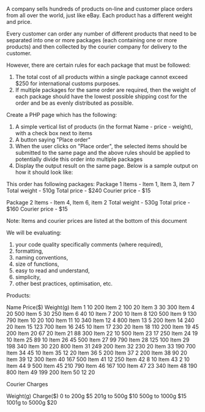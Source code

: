 A company sells hundreds of products on-line and customer place orders from all over the world, just like eBay. Each product has a different weight and price.

Every customer can order any number of different products that need to be separated into one or more packages (each containing one or more products) and then collected by the courier company for delivery to the customer.

However, there are certain rules for each package that must be followed:
1. The total cost of all products within a single package cannot exceed $250 for international customs purposes.
2. If multiple packages for the same order are required, then the weight of each package should have the lowest possible shipping cost for the order and be as evenly distributed as possible.


Create a PHP page which has the following:
1. A simple vertical list of products (in the format Name - price - weight), with a check box next to items
2. A button saying "Place order"
3. When the user clicks on "Place order", the selected items should be submitted to the same page and the above rules should be applied to potentially divide this order into multiple packages
4. Display the output result on the same page. Below is a sample output on how it should look like:

This order has following packages:
Package 1
Items - Item 1, Item 3, item 7
Total weight - 510g
Total price - $240
Courier price - $15

Package 2
Items - Item 4, Item 6, item 2
Total weight - 530g
Total price - $160
Courier price - $15

Note: Items and courier prices are listed at the bottom of this document

We will be evaluating:
1. your code quality specifically comments (where required),
2. formatting,
3. naming conventions,
4. size of functions,
5. easy to read and understand,
6. simplicity,
7. other best practices, optimisation, etc.

Products:

Name Price($) Weight(g)
Item 1 10 200
Item 2 100 20
Item 3 30 300
Item 4 20 500
Item 5 30 250
Item 6 40 10
Item 7 200 10
Item 8 120 500
Item 9 130 790
Item 10 20 100
Item 11 10 340
Item 12 4 800
Item 13 5 200
Item 14 240 20
Item 15 123 700
Item 16 245 10
Item 17 230 20
Item 18 110 200
Item 19 45 200
Item 20 67 20
Item 21 88 300
Item 22 10 500
Item 23 17 250
Item 24 19 10
Item 25 89 10
Item 26 45 500
Item 27 99 790
Item 28 125 100
Item 29 198 340
Item 30 220 800
Item 31 249 200
Item 32 230 20
Item 33 190 700
Item 34 45 10
Item 35 12 20
Item 36 5 200
Item 37 2 200
Item 38 90 20
Item 39 12 300
Item 40 167 500
Item 41 12 250
Item 42 8 10
Item 43 2 10
Item 44 9 500
Item 45 210 790
Item 46 167 100
Item 47 23 340
Item 48 190 800
Item 49 199 200
Item 50 12 20


Courier Charges

Weight(g) Charge($)
0 to 200g $5
201g to 500g $10
500g to 1000g $15
1001g to 5000g $20
